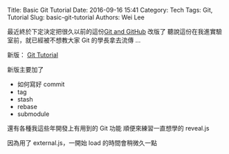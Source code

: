 Title: Basic Git Tutorial
Date: 2016-09-16 15:41
Category: Tech
Tags: Git, Tutorial
Slug: basic-git-tutorial
Authors: Wei Lee

最近終於下定決定把很久以前的這份[Git and GitHub]({filename}/posts/article/2014/04-git-and-git-hub.md) 改版了
聽說這份在我進實驗室前，就已經被不想教大家 Git 的學長拿去流傳 ...

新版： [Git Tutorial](https://wei-lee.me/git-tutorial/#/)
<!--more-->

新版主要加了

* 如何寫好 commit
* tag
* stash
* rebase
* submodule

還有各種我這些年開發上有用到的 Git 功能
順便來練習一直想學的 reveal.js

因為用了 external.js，一開始 load 的時間會稍微久一點
